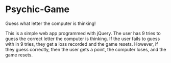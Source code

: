 # Psychic-Game
Guess what letter the computer is thinking!

This is a simple web app programmed with jQuery. The user has 9 tries to guess the correct letter the computer is thinking. If the user fails to guess with in 9 tries, they get a loss recorded and the game resets. However, if they guess correctly, then the user gets a point, the computer loses, and the game resets.
